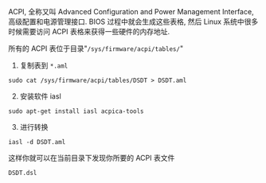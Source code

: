 
ACPI, 全称又叫 Advanced Configuration and Power Management Interface,  高级配置和电源管理接口. BIOS 过程中就会生成这些表格, 然后 Linux 系统中很多时候需要访问 ACPI 表格来获得一些硬件的内存地址.

所有的 ACPI 表位于目录"`/sys/firmware/acpi/tables/`"

1. 复制表到 `*.aml`

`sudo cat /sys/firmware/acpi/tables/DSDT > DSDT.aml`

2. 安装软件 iasl

`sudo apt-get install iasl acpica-tools`

3. 进行转换

`iasl -d DSDT.aml`

这样你就可以在当前目录下发现你所要的 ACPI 表文件

`DSDT.dsl`